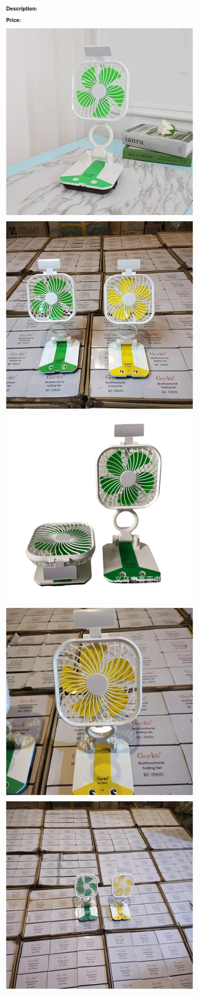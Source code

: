 **Description:**

**Price:**

![384.jpg](../images/384.jpg)

![385.jpg](../images/385.jpg)

![386.jpg](../images/386.jpg)

![387.jpg](../images/387.jpg)

![388.jpg](../images/388.jpg)